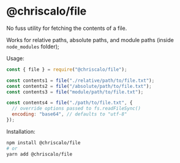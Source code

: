 # @chriscalo/file
No fuss utility for fetching the contents of a file.

Works for relative paths, absolute paths, and module paths (inside `node_modules` folder);

Usage:

``` js
const { file } = require("@chriscalo/file");

const contents1 = file("./relative/path/to/file.txt");
const contents2 = file("/absolute/path/to/file.txt");
const contents3 = file("module/path/to/file.txt");

const contents4 = file("./path/to/file.txt", {
  // override options passed to fs.readFileSync()
  encoding: "base64", // defaults to "utf-8"
});
```

Installation:

``` sh
npm install @chriscalo/file
# or
yarn add @chriscalo/file
```

